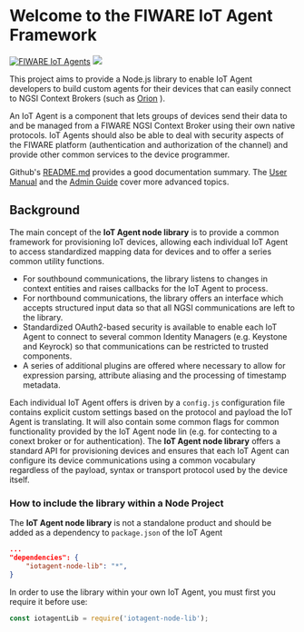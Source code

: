 # Welcome to the FIWARE IoT Agent Framework

[![FIWARE IoT Agents](https://nexus.lab.fiware.org/repository/raw/public/badges/chapters/iot-agents.svg)](https://www.fiware.org/developers/catalogue/)
[![](https://nexus.lab.fiware.org/repository/raw/public/badges/stackoverflow/iot-agents.svg)](https://stackoverflow.com/questions/tagged/fiware+iot)

This project aims to provide a Node.js library to enable IoT Agent developers to build custom agents for their devices
that can easily connect to NGSI Context Brokers (such as [Orion](https://github.com/telefonicaid/fiware-orion) ).

An IoT Agent is a component that lets groups of devices send their data to and be managed from a FIWARE NGSI Context
Broker using their own native protocols. IoT Agents should also be able to deal with security aspects of the FIWARE
platform (authentication and authorization of the channel) and provide other common services to the device programmer.

Github's [README.md](https://github.com/telefonicaid/iotagent-node-lib/blob/master/README.md) provides a good
documentation summary. The [User Manual](usermanual.md) and the [Admin Guide](installationguide.md) cover more advanced
topics.

## Background

The main concept of the **IoT Agent node library** is to provide a common framework for provisioning IoT devices,
allowing each individual IoT Agent to access standardized mapping data for devices and to offer a series common utility
functions.

-   For southbound communications, the library listens to changes in context entities and raises callbacks for the IoT
    Agent to process.
-   For northbound communications, the library offers an interface which accepts structured input data so that all NGSI
    communications are left to the library.
-   Standardized OAuth2-based security is available to enable each IoT Agent to connect to several common Identity
    Managers (e.g. Keystone and Keyrock) so that communications can be restricted to trusted components.
-   A series of additional plugins are offered where necessary to allow for expression parsing, attribute aliasing and
    the processing of timestamp metadata.

Each individual IoT Agent offers is driven by a `config.js` configuration file contains explicit custom settings based
on the protocol and payload the IoT Agent is translating. It will also contain some common flags for common
functionality provided by the IoT Agent node lin (e.g. for contecting to a conext broker or for authentication). The
**IoT Agent node library** offers a standard API for provisioning devices and ensures that each IoT Agent can configure
its device communications using a common vocabulary regardless of the payload, syntax or transport protocol used by the
device itself.

### How to include the library within a Node Project

The **IoT Agent node library** is not a standalone product and should be added as a dependency to `package.json` of the
IoT Agent

```json
...
"dependencies": {
	"iotagent-node-lib": "*",
}
```

In order to use the library within your own IoT Agent, you must first you require it before use:

```javascript
const iotagentLib = require('iotagent-node-lib');
```
